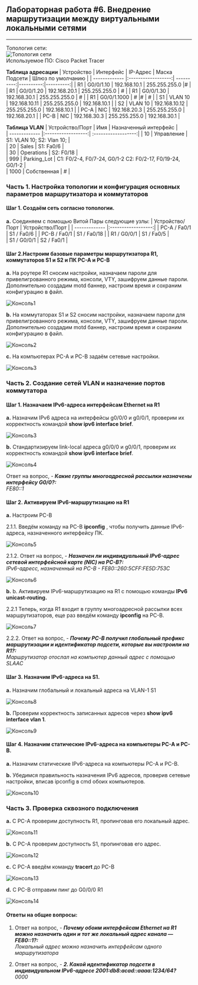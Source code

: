 ## Лабораторная работа #6. Внедрение маршрутизации между виртуальными локальными сетями 
------

Топология сети:  
![Топология сети](https://github.com/Okatsladz/otus-NE-homework/blob/main/Labs/lab6/Images/Topology.png)  
Используемое ПО: Cisco Packet Tracer 

**Таблица адресации**
| Устройство | Интерфейс  | IP-Адрес | Маска Подсети | Шлюз по умолчанию |
| ------------- |:------------------:| ----------:|----------:|----------:|
| R1     | G0/0/1.10    | 192.168.10.1 | 255.255.255.0 |# |
| R1     | G0/0/1.20 |  192.168.20.1  | 255.255.255.0 | # |
| R1     | G0/0/1.30 |   192.168.30.1  | 255.255.255.0 | # |
| R1     | G0/0/1.1000 |   #  |# | # |
| S1    | VLAN 10    | 192.168.10.11 | 255.255.255.0 | 192.168.10.1 |
| S2    | VLAN 10    | 192.168.10.12 | 255.255.255.0 | 192.168.10.1 |
| PC-A     | NIC |   192.168.20.3  | 255.255.255.0 | 192.168.20.1 |
| PC-B     | NIC |   192.168.30.3 | 255.255.255.0 | 192.168.30.1 |

**Таблица VLAN**
| Устройство/Порт | Имя | Назначенный интерфейс |  
| ------------- |:------------------:| :------------------:| 
| 10    | Управление   | S1: VLAN 10; S2: Vlan 10;    |  
| 20    | Sales    | S1: Fa0/6    |  
| 30    | Operations  | S2: F0/18    |   
| 999     | Parking_Lot   | С1: F0/2-4, F0/7-24, G0/1-2 С2: F0/2-17, F0/19-24, G0/1-2 |  
| 1000     | Собственная   | #    | 

### Часть 1. Настройка топологии и конфигурация основных параметров маршрутизатора и коммутаторов

#### Шаг 1. Создаём сеть согласно топологии.  
**a.**	Соединяем с помощью Витой Пары следующие узлы:
| Устройство/Порт | Устройство/Порт | 
| ------------- |:------------------:| 
| PC-A / Fa0/1     | S1 / Fa0/6    | 
| PC-B / Fa0/1     | S1 / Fa0/18     | 
| R1 / G0/0/1     | S1 / Fa0/5   |   
| S1 / G0/0/1     | S2 / Fa0/1   |

#### Шаг 2.Настроим базовые параметры маршрутизатора R1, коммутаторов S1 и S2 и ПК PC-A и PC-B
**a.**  На роутере R1 cносим настройки, назначаем пароли для привелигрованного режима, консоли, VTY, зашифруем данные пароли.  Дополнительно создадим motd баннер, настроим время и сохраним конфигурацию в файл.

![Консоль1](https://github.com/Okatsladz/otus-NE-homework/blob/main/Labs/lab6/Images/console1.png)    

**b.**  На коммутаторах S1 и S2 сносим настройки, назначаем пароли для привелигрованного режима, консоли, VTY, зашифруем данные пароли.  Дополнительно создадим motd баннер, настроим время и сохраним конфигурацию в файл.

![Консоль2](https://github.com/Okatsladz/otus-NE-homework/blob/main/Labs/lab6/Images/console2.png)  

**c.**  На компьютерах PC-A и PC-B задаём сетевые настройки. 

![Консоль3](https://github.com/Okatsladz/otus-NE-homework/blob/main/Labs/lab6/Images/console3.png)  

### Часть 2. Создание сетей VLAN и назначение портов коммутатора

#### Шаг 1. Назначаем IPv6-адреса интерфейсам Ethernet на R1

**a.** Назначим IPv6 адреса на интерфейсы g0/0/0 и g0/0/1, проверим их корректность командой **show ipv6 interface brief**.

![Консоль3](https://github.com/Okatsladz/otus-NE-homework/blob/main/Labs/lab4/Images/console3.png)    

**b.** Cтандартизируем link-local адреса g0/0/0 и g0/0/1, проверим их корректность командой **show ipv6 interface brief**.

![Консоль4](https://github.com/Okatsladz/otus-NE-homework/blob/main/Labs/lab4/Images/console4.png)    

Ответ на вопрос, - **_Какие группы многоадресной рассылки назначены интерфейсу G0/0?:_**  
_FE80::1_

#### Шаг 2. Активируем IPv6-маршрутизацию на R1

**a.**	Настроим PC-B 

2.1.1. Введём команду на PC-B **ipconfig** , чтобы получить данные IPv6-адреса, назначенного интерфейсу ПК.

![Консоль5](https://github.com/Okatsladz/otus-NE-homework/blob/main/Labs/lab4/Images/console5.png)  

2.1.2. Ответ на вопрос, - **_Назначен ли индивидуальный IPv6-адрес сетевой интерфейсной карте (NIC) на PC-B?:_**  
_IPv6-адресс, назначенный на PC-B - FE80::260:5CFF:FE5D:753C_  

![Консоль6](https://github.com/Okatsladz/otus-NE-homework/blob/main/Labs/lab4/Images/console6.png)  

**b.**  b.	Активируем IPv6-маршрутизацию на R1 с помощью команды **IPv6 unicast-routing.**

2.2.1 Теперь, когда R1 входит в группу многоадресной рассылки всех маршрутизаторов, еще раз введём команду **ipconfig** на PC-B.

![Консоль7](https://github.com/Okatsladz/otus-NE-homework/blob/main/Labs/lab4/Images/console7.png)  

2.2.2. Ответ на вопрос, - **_Почему PC-B получил глобальный префикс маршрутизации и идентификатор подсети, которые вы настроили на R1?:_**  
_Маршрутизатор отослал на компьютер данный адрес с помощью SLAAC_  

#### Шаг 3. Назначим IPv6-адреса на S1.

**a.**	Назначим глобальный и локальный адреса на VLAN-1 S1

![Консоль8](https://github.com/Okatsladz/otus-NE-homework/blob/main/Labs/lab4/Images/console8.png)  

**b.**	Проверим корректность записанных адресов через **show ipv6 interface vlan 1**.

![Консоль9](https://github.com/Okatsladz/otus-NE-homework/blob/main/Labs/lab4/Images/console9.png)  

#### Шаг 4. Назначим статические IPv6-адреса на компьютеры PC-A и PC-B.

**a.**	Назначим статические IPv6-адреса на компьютеры PC-A и PC-B.

**b.**	Убедимся правильность назначения IPv6 адресов, проверив сетевые настройки, вписав ipconfig в cmd обоих компьютеров.

![Консоль10](https://github.com/Okatsladz/otus-NE-homework/blob/main/Labs/lab4/Images/console10.png)  

### Часть 3. Проверка сквозного подключения

**a.**	C PC-A проверим доступность R1, пропинговав его локальный адрес.

![Консоль11](https://github.com/Okatsladz/otus-NE-homework/blob/main/Labs/lab4/Images/console11.png)  

**b.**	C PC-A проверим доступность S1, пропинговав его адрес.

![Консоль12](https://github.com/Okatsladz/otus-NE-homework/blob/main/Labs/lab4/Images/console12.png)  

**с.**	C PC-A введём команду **tracert** до PC-B

![Консоль13](https://github.com/Okatsladz/otus-NE-homework/blob/main/Labs/lab4/Images/console13.png)  

**d.**	C PC-B отправим пинг до G0/0/0 R1

![Консоль14](https://github.com/Okatsladz/otus-NE-homework/blob/main/Labs/lab4/Images/console14.png)  

#### Ответы на общие вопросы: 

1. Ответ на вопрос, - **_Почему обоим интерфейсам Ethernet на R1 можно назначить один и тот же локальный адрес канала — FE80::1?:_**  	
_Локальный адрес можно назначить интерфейсам одного маршрутизатора_

2. Ответ на вопрос, - **_2.	Какой идентификатор подсети в индивидуальном IPv6-адресе 2001:db8:acad::aaaa:1234/64?_**  	
_0000_

